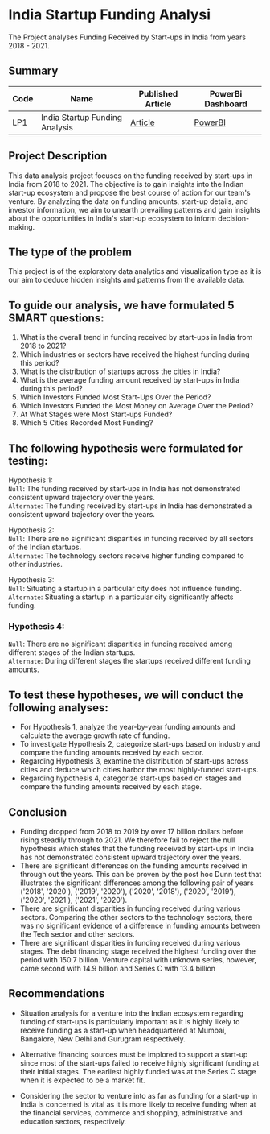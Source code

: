 # India Startup Funding Analysi
The Project analyses Funding Received by Start-ups in India from years 2018 - 2021.

## Summary
| Code          |     Name                       | Published Article|    PowerBi Dashboard
| ------------- | -------------                  | -------------    |    -----------------
| LP1           | India Startup Funding Analysis |  [Article](https://medium.com/@aaronayitey/decoding-start-up-funding-insights-and-strategies-for-launching-a-business-in-india-e35cf9c86d29)               |[PowerBI](https://app.powerbi.com/groups/add4ee54-5304-42a1-8eb0-9fd8f5731b35/reports/9b934110-f78c-4192-af6c-262eaa2e979d?ctid=4487b52f-f118-4830-b49d-3c298cb71075&pbi_source=linkShare)

## Project Description
This data analysis project focuses on the funding received by start-ups in India from 2018 to 2021. The objective is to gain insights into the Indian start-up ecosystem and propose the best course of action for our team's venture. By analyzing the data on funding amounts, start-up details, and investor information, we aim to unearth prevailing patterns and gain insights about the opportunities in India's start-up ecosystem to inform decision-making.

## The type of the problem
This project is of the exploratory data analytics and visualization type as it is our aim to deduce hidden insights and patterns from the available data.

## To guide our analysis, we have formulated 5 SMART questions:
1. What is the overall trend in funding received by start-ups in India from 2018 to 2021?
2. Which industries or sectors have received the highest funding during this period?
3. What is the distribution of startups across the cities in India?
4. What is the average funding amount received by start-ups in India during this period?
5. Which Investors Funded Most Start-Ups Over the Period?
6. Which Investors Funded the Most Money on Average Over the Period?
7. At What Stages were Most Start-ups Funded?
8. Which 5 Cities Recorded Most Funding? 


 


## The following hypothesis were formulated for testing:
Hypothesis 1: <br>
```Null```: The funding received by start-ups in India has not demonstrated consistent upward trajectory over the years.<br>
```Alternate```: The funding received by start-ups in India has demonstrated a consistent upward trajectory over the years.

Hypothesis 2: <br>
```Null```: There are no significant disparities in funding received by all sectors of the Indian startups. <br>
```Alternate```: The technology sectors receive higher funding compared to other industries.

Hypothesis 3: <br>
```Null```: Situating a startup in a particular city does not influence funding.<br>
```Alternate```: Situating a startup in a particular city significantly affects funding.

### Hypothesis 4: <br>
```Null```: There are no significant disparities in funding received among different stages of the Indian startups. <br>
```Alternate```: During different stages the startups received different funding amounts.

## To test these hypotheses, we will conduct the following analyses: 
* For Hypothesis 1, analyze the year-by-year funding amounts and calculate the average growth rate of funding.
* To investigate Hypothesis 2, categorize start-ups based on industry and compare the funding amounts received by each sector.
* Regarding Hypothesis 3, examine the distribution of start-ups across cities and deduce which cities harbor the most highly-funded start-ups.
* Regarding hypothesis 4, categorize start-ups based on stages and compare the funding amounts received by each stage.

## Conclusion
* Funding dropped from 2018 to 2019 by over 17 billion dollars before rising steadily through to 2021. We therefore fail to reject the null hypothesis which states that the funding received by start-ups in India has not demonstrated consistent upward trajectory over the years. 
* There are significant differences on the funding amounts received in through out the years. This can be proven by the post hoc Dunn test that illustrates the significant differences among the following pair of years ('2018', '2020'), ('2019', '2020'), ('2020', '2018'), ('2020', '2019'), ('2020', '2021'), ('2021', '2020').
* There are significant disparities in funding received during various sectors. Comparing the other sectors to the technology sectors, there was no significant evidence of a difference in funding amounts between the Tech sector and other sectors.
* There are significant disparities in funding received during various stages. The debt financing stage received the highest funding over the period with 150.7 billion. Venture capital with unknown series, however, came second with 14.9 billion and Series C with 13.4 billion


## Recommendations
* Situation analysis for a venture into the Indian ecosystem regarding funding of start-ups is particularly important as it is highly likely to receive funding as a start-up when headquartered at Mumbai, Bangalore, New Delhi and Gurugram respectively. 

* Alternative financing sources must be implored to support a start-up since most of the start-ups failed to receive highly significant funding at their initial stages. The earliest highly funded was at the Series C stage when it is expected to be a market fit. 

* Considering the sector to venture into as far as funding for a start-up in India is concerned is vital as it is more likely to receive funding when at the financial services, commerce and shopping, administrative and education sectors, respectively.  
